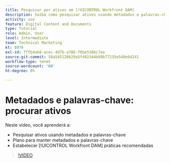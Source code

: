 ```yaml
---
title: Pesquisar por ativos em [!UICONTROL Workfront DAM]
description: Saiba como pesquisar ativos usando metadados e palavras-chave, planejar a manutenção de metadados e palavras-chave e estabelecer [!UICONTROL Workfront DAM] práticas recomendadas.
activity: use
feature: Digital Content and Documents
type: Tutorial
role: Admin, User
level: Intermediate
team: Technical Marketing
kt: 8976
exl-id: fffb4ab8-acec-4d7b-a786-f6be538bc7ee
source-git-commit: 58a545120b29a5f492344b89b77235e548e94241
workflow-type: tm+mt
source-wordcount: '60'
ht-degree: 0%

---
```


# Metadados e palavras-chave: procurar ativos

Neste vídeo, você aprenderá a:

* Pesquisar ativos usando metadados e palavras-chave
* Plano para manter metadados e palavras-chave
* Estabelecer [!UICONTROL Workfront DAM] práticas recomendadas

>[!VIDEO](https://video.tv.adobe.com/v/335239/?quality=12)
